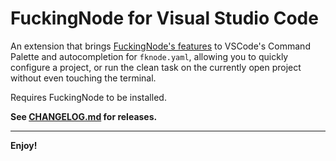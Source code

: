 # FuckingNode for Visual Studio Code

An extension that brings [FuckingNode's features](https://github.com/FuckingNode/FuckingNode) to VSCode's Command Palette and autocompletion for `fknode.yaml`, allowing you to quickly configure a project, or run the clean task on the currently open project without even touching the terminal.

Requires FuckingNode to be installed.

**See [CHANGELOG.md](https://github.com/FuckingNode/fknode-for-vscode/blob/master/CHANGELOG.md) for releases.**

---

**Enjoy!**
